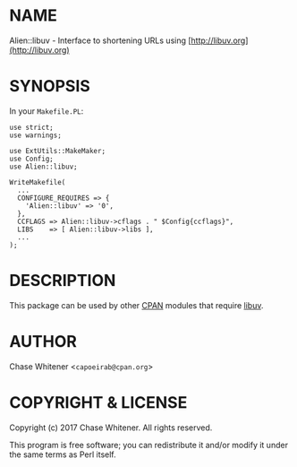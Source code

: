 # NAME

Alien::libuv - Interface to shortening URLs using [http://libuv.org](http://libuv.org)

# SYNOPSIS

In your `Makefile.PL`:

    use strict;
    use warnings;

    use ExtUtils::MakeMaker;
    use Config;
    use Alien::libuv;

    WriteMakefile(
      ...
      CONFIGURE_REQUIRES => {
        'Alien::libuv' => '0',
      },
      CCFLAGS => Alien::libuv->cflags . " $Config{ccflags}",
      LIBS    => [ Alien::libuv->libs ],
      ...
    );

# DESCRIPTION

This package can be used by other [CPAN](https://metacpan.org) modules that
require [libuv](http://libuv.org).

# AUTHOR

Chase Whitener <`capoeirab@cpan.org`>

# COPYRIGHT & LICENSE

Copyright (c) 2017 Chase Whitener. All rights reserved.

This program is free software; you can redistribute it and/or modify it
under the same terms as Perl itself.
